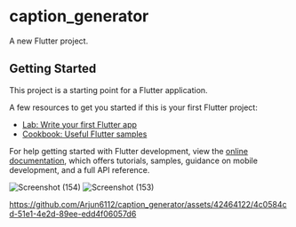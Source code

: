 # caption_generator

A new Flutter project.

## Getting Started

This project is a starting point for a Flutter application.

A few resources to get you started if this is your first Flutter project:


- [Lab: Write your first Flutter app](https://docs.flutter.dev/get-started/codelab)
- [Cookbook: Useful Flutter samples](https://docs.flutter.dev/cookbook)

For help getting started with Flutter development, view the
[online documentation](https://docs.flutter.dev/), which offers tutorials,
samples, guidance on mobile development, and a full API reference.




![Screenshot (154)](https://github.com/Arjun6112/caption_generator/assets/42464122/ee9da448-be42-4d73-9a23-b9d8b57b286d)
![Screenshot (153)](https://github.com/Arjun6112/caption_generator/assets/42464122/443f010b-a2cb-428a-9c37-82f66a9782f2)


https://github.com/Arjun6112/caption_generator/assets/42464122/4c0584cd-51e1-4e2d-89ee-edd4f06057d6

